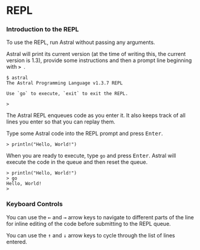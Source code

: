 # REPL

### Introduction to the REPL

To use the REPL, run Astral without passing any arguments. 

Astral will print its current version (at the time of writing this, the current version is 1.3), provide some instructions and then a prompt line beginning with **`> `**.

```
$ astral
The Astral Programming Language v1.3.7 REPL

Use `go` to execute, `exit` to exit the REPL.

>   
```

The Astral REPL enqueues code as you enter it. It also keeps track of all lines you enter so that you can replay them.

Type some Astral code into the REPL prompt and press <kbd>Enter</kbd>.

```
> println("Hello, World!")
```

When you are ready to execute, type `go` and press <kbd>Enter</kbd>. Astral will execute the code in the queue and then reset the queue.

```
> println("Hello, World!")
> go
Hello, World!
> 
```

### Keyboard Controls

You can use the <kbd>&#8592;</kbd> and <kbd>&#8594;</kbd> arrow keys to navigate to different parts of the line for inline editing of the code before submitting to the REPL queue.

You can use the <kbd>&#8593;</kbd> and <kbd>&#8595;</kbd> arrow keys to cycle through the list of lines entered.
